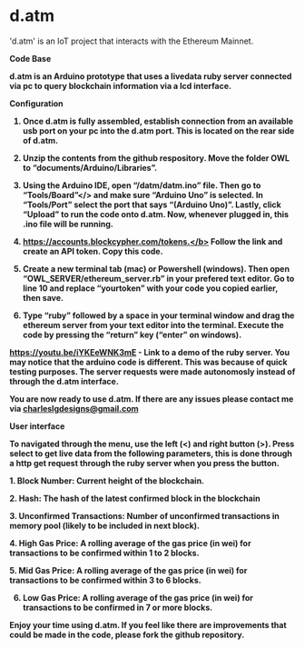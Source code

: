 # d.atm
'd.atm' is an IoT project that interacts with the Ethereum Mainnet.

<b>Code Base<b/> 

<b>d.atm</b> is an Arduino prototype that uses a livedata ruby server connected via pc to query blockchain information via a lcd interface.    

<b>Configuration</b>

1. Once <b>d.atm<b/> is fully assembled, establish connection from an available usb port on your pc into the d.atm port. This is located on the rear side of <b>d.atm.</b> 

 2. Unzip the contents from the github respository. Move the folder OWL to “documents/Arduino/Libraries”.

3. Using the Arduino IDE, open <b>“/datm/datm.ino”</b> file. Then go to <b>“Tools/Board”</> and make sure <b>“Arduino Uno”</b> is selected. In <b>“Tools/Port”</b> select the port that says “(Arduino Uno)”. Lastly, click “Upload” to run the code onto d.atm. Now, whenever plugged in, this .ino file will be running. 

 4. <b>https://accounts.blockcypher.com/tokens.</b>
Follow the link and create an API token. Copy this code. 

5. Create a new terminal tab (mac) or Powershell (windows). Then open <b>“OWL_SERVER/ethereum_server.rb”</b> in your prefered text editor. Go to line 10 and replace “yourtoken” with your code you copied earlier, then save. 

6. Type <b>“ruby”</b> followed by a space in your terminal window and drag the ethereum server from your text editor into the terminal. Execute the code by pressing the “return” key (<b>“enter”<b/> on windows). 

 <b>https://youtu.be/iYKEeWNK3mE</b> - Link to a demo of the ruby server. You may notice that the arduino code is different. This was because of quick testing purposes. The server requests were made autonomosly instead of through the <b>d.atm<b/> interface. 

You are now ready to use d.atm. If there are any issues please contact me via <b>charleslgdesigns@gmail.com</b>

<b>User interface</b>

To navigated through the menu, use the left (<) and right button (>). Press select to get live data from the following parameters, this is done through a http get request through the ruby server when you press the button. 

 <b>1. Block Number:</b> 
Current height of the blockchain.

 <b>2. Hash:</b>
The hash of the latest confirmed block in the blockchain

<b>3. Unconfirmed Transactions:<b/>
Number of unconfirmed transactions in memory pool (likely to be included in next block).

<b>4. High Gas Price:<b/>
A rolling average of the gas price (in wei) for transactions to be confirmed within 1 to 2 blocks.

 <b>5. Mid Gas Price:</b>
A rolling average of the gas price (in wei) for transactions to be confirmed within 3 to 6 blocks.

6. Low Gas Price:
A rolling average of the gas price (in wei) for transactions to be confirmed in 7 or more blocks.

Enjoy your time using d.atm. If you feel like there are improvements that could be made in the code, please fork the github repository.
 



